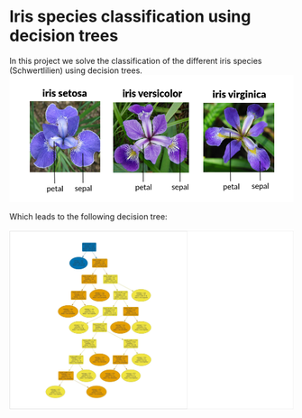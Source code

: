 # Iris species classification using decision trees

In this project we solve the classification of the different iris species (Schwertlilien) using decision trees.
![iris-dataset/png](attachment/iris-dataset.png) 

Which leads to the following decision tree:

![tree.jpg](attachment/tree.jpg)